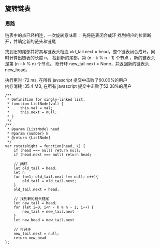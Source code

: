 ## 旋转链表

### 思路
链表中的点已经相连，一次旋转意味着：
先将链表闭合成环
找到相应的位置断开，并确定新的链头和链尾<br>

找到旧的尾部并将其与链表头相连 old_tail.next = head，整个链表闭合成环，同时计算出链表的长度 n。
找到新的尾部，第 (n - k % n - 1) 个节点 ，新的链表头是第 (n - k % n) 个节点。
断开环 new_tail.next = None，并返回新的链表头 new_head。<br>

执行用时 :72 ms, 在所有 javascript 提交中击败了90.00%的用户<br>
内存消耗 :35.4 MB, 在所有 javascript 提交中击败了52.38%的用户

```
/**
 * Definition for singly-linked list.
 * function ListNode(val) {
 *     this.val = val;
 *     this.next = null;
 * }
 */
/**
 * @param {ListNode} head
 * @param {number} k
 * @return {ListNode}
 */
var rotateRight = function(head, k) {
    if (head === null) return null;
    if (head.next === null) return head;

    // 闭环
    let old_tail = head;
    let n
    for (n=1; old_tail.next !== null; n++){
        old_tail = old_tail.next;
    }
    old_tail.next = head;

    // 找到新的链头链尾
    let new_tail = head;
    for (let i=0; i<n - k % n - 1; i++) {
        new_tail = new_tail.next
    }
    let new_head = new_tail.next

    // 打开环
    new_tail.next = null;
    return new_head
};
```